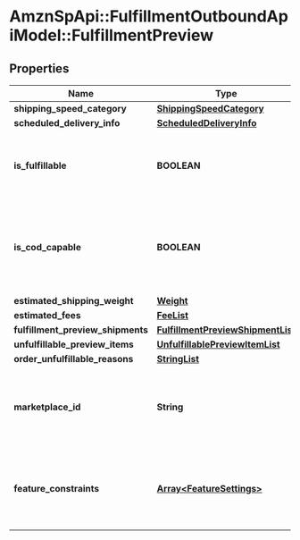 # AmznSpApi::FulfillmentOutboundApiModel::FulfillmentPreview

## Properties
Name | Type | Description | Notes
------------ | ------------- | ------------- | -------------
**shipping_speed_category** | [**ShippingSpeedCategory**](ShippingSpeedCategory.md) |  | 
**scheduled_delivery_info** | [**ScheduledDeliveryInfo**](ScheduledDeliveryInfo.md) |  | [optional] 
**is_fulfillable** | **BOOLEAN** | When true, this fulfillment order preview is fulfillable. | 
**is_cod_capable** | **BOOLEAN** | When true, this fulfillment order preview is for COD (Cash On Delivery). | 
**estimated_shipping_weight** | [**Weight**](Weight.md) |  | [optional] 
**estimated_fees** | [**FeeList**](FeeList.md) |  | [optional] 
**fulfillment_preview_shipments** | [**FulfillmentPreviewShipmentList**](FulfillmentPreviewShipmentList.md) |  | [optional] 
**unfulfillable_preview_items** | [**UnfulfillablePreviewItemList**](UnfulfillablePreviewItemList.md) |  | [optional] 
**order_unfulfillable_reasons** | [**StringList**](StringList.md) |  | [optional] 
**marketplace_id** | **String** | The marketplace the fulfillment order is placed against. | 
**feature_constraints** | [**Array&lt;FeatureSettings&gt;**](FeatureSettings.md) | A list of features and their fulfillment policies to apply to the order. | [optional] 


